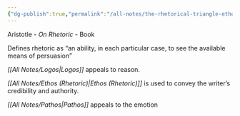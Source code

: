 ```yaml
---
{"dg-publish":true,"permalink":"/all-notes/the-rhetorical-triangle-ethos-pathos-and-logos/"}
---
```


Aristotle - _On Rhetoric_ - Book

Defines rhetoric as “an ability, in each particular case, to see the available means of persuasion”

*[[All Notes/Logos\|Logos]]* appeals to reason. 

*[[All Notes/Ethos (Rhetoric)\|Ethos (Rhetoric)]]* is used to convey the writer’s credibility and authority.

*[[All Notes/Pathos\|Pathos]]* appeals to the emotion

